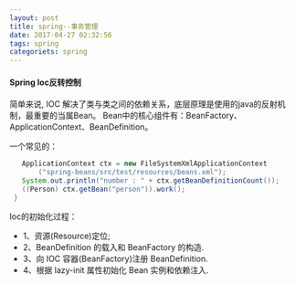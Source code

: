 ```yaml
---
layout: post
title: spring--事务管理
date: 2017-04-27 02:32:56
tags: spring
categoriets: spring
---
```


#### Spring Ioc反转控制

简单来说, IOC 解决了类与类之间的依赖关系，底层原理是使用的java的反射机制，最重要的当属Bean。
Bean中的核心组件有：BeanFactory、ApplicationContext、BeanDefinition。

一个常见的：
```JAVA
   ApplicationContext ctx = new FileSystemXmlApplicationContext
       ("spring-beans/src/test/resources/beans.xml");
   System.out.println("number : " + ctx.getBeanDefinitionCount());
   ((Person) ctx.getBean("person")).work();
 }
```

Ioc的初始化过程：
- 1、资源(Resource)定位;
- 2、BeanDefinition 的载入和 BeanFactory 的构造.
- 3、向 IOC 容器(BeanFactory)注册 BeanDefinition.
- 4、根据 lazy-init 属性初始化 Bean 实例和依赖注入.

